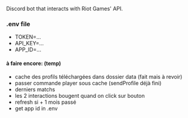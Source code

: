 Discord bot that interacts with Riot Games' API.

### .env file

* TOKEN=...
* API_KEY=...
* APP_ID=...


#### à faire encore: (temp)

* cache des profils téléchargées dans dossier data (fait mais à revoir)
* passer commande player sous cache (sendProfile déjà fini)
* derniers matchs
* les 2 interactions bougent quand on click sur bouton
* refresh si + 1 mois passé
* get app id in .env